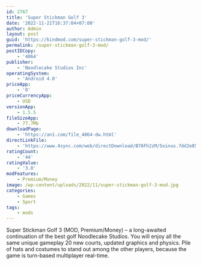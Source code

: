 ```yaml
---
id: 2767
title: 'Super Stickman Golf 3'
date: '2022-11-21T16:37:04+07:00'
author: Admin
layout: post
guid: 'https://kindmod.com/super-stickman-golf-3-mod/'
permalink: /super-stickman-golf-3-mod/
postIDCopy:
    - '4064'
publisher:
    - 'Noodlecake Studios Inc'
operatingSystem:
    - 'Android 4.0'
priceApp:
    - '0'
priceCurrencyApp:
    - USD
versionApp:
    - 1.5.5
fileSizeApp:
    - 77.7Mb
downloadPage:
    - 'https://an1.com/file_4064-dw.html'
directLinkFile:
    - 'https://www.4sync.com/web/directDownload/B76Fh2zM/5oinus.7dd2e859ac753d9401e64ec921a7526d'
ratingCount:
    - '44'
ratingValue:
    - '3.8'
modFeatures:
    - Premium/Money
image: /wp-content/uploads/2022/11/super-stickman-golf-3-mod.jpg
categories:
    - Games
    - Sport
tags:
    - mods
---
```


Super Stickman Golf 3 (MOD, Premium/Money) – a long-awaited continuation of the best golf Noodlecake Studios. You will enjoy all the same unique gameplay 20 new courts, updated graphics and physics. Pile of hats and costumes to stand out among the other players, because the game is turn-based multiplayer real-time.